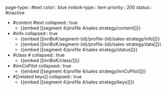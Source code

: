 page-type:: #text
color:: blue
innbok-type:: item
priority:: 200
status:: #inactive

- #content #text
  collapsed:: true
	- {{embed [[segment 4/profile 4/sales strategy/content]]}}
- #info
  collapsed:: true
	- {{embed [[innBoK/segment-(id)/profile-(id)/sales-strategy/info]]}}
	- {{embed [[innBoK/segment-(id)/profile-(id)/sales-strategy/data]]}}
	- {{embed [[segment 4/profile 4/sales strategy/status]]}}
- #class #
  collapsed:: true
	- {{embed [[innBoK/class/]]}}
- #innCoPilot
  collapsed:: true
	- {{embed [[segment 4/profile 4/sales strategy/innCoPilot]]}}
- #[[related keys]]
  collapsed:: true
	- {{embed [[segment 4/profile 4/sales strategy/keys]]}}


